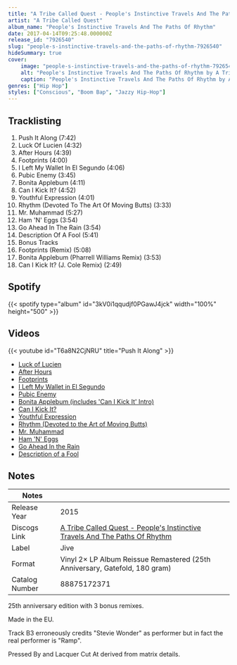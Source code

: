 ```yaml
---
title: "A Tribe Called Quest - People's Instinctive Travels And The Paths Of Rhythm"
artist: "A Tribe Called Quest"
album_name: "People's Instinctive Travels And The Paths Of Rhythm"
date: 2017-04-14T09:25:48.000000Z
release_id: "7926540"
slug: "people-s-instinctive-travels-and-the-paths-of-rhythm-7926540"
hideSummary: true
cover:
    image: "people-s-instinctive-travels-and-the-paths-of-rhythm-7926540.jpg"
    alt: "People's Instinctive Travels And The Paths Of Rhythm by A Tribe Called Quest"
    caption: "People's Instinctive Travels And The Paths Of Rhythm by A Tribe Called Quest"
genres: ["Hip Hop"]
styles: ["Conscious", "Boom Bap", "Jazzy Hip-Hop"]
---
```


## Tracklisting
1. Push It Along (7:42)
2. Luck Of Lucien (4:32)
3. After Hours (4:39)
4. Footprints (4:00)
5. I Left My Wallet In El Segundo (4:06)
6. Pubic Enemy (3:45)
7. Bonita Applebum (4:11)
8. Can I Kick It? (4:52)
9. Youthful Expression (4:01)
10. Rhythm (Devoted To The Art Of Moving Butts) (3:33)
11. Mr. Muhammad (5:27)
12. Ham 'N' Eggs (3:54)
13. Go Ahead In The Rain (3:54)
14. Description Of A Fool (5:41)
15. Bonus Tracks
16. Footprints (Remix) (5:08)
17. Bonita Applebum (Pharrell Williams Remix) (3:53)
18. Can I Kick It? (J. Cole Remix) (2:49)


## Spotify
{{< spotify type="album" id="3kV0i1qqudjf0PGawJ4jck" width="100%" height="500" >}}



## Videos
{{< youtube id="T6a8N2CjNRU" title="Push It Along" >}}
- [Luck of Lucien](https://www.youtube.com/watch?v=7T2lja6Agbk)
- [After Hours](https://www.youtube.com/watch?v=nlJJIrPHBsc)
- [Footprints](https://www.youtube.com/watch?v=ay9bFqeHQRk)
- [I Left My Wallet in El Segundo](https://www.youtube.com/watch?v=pemnd3Igzrg)
- [Pubic Enemy](https://www.youtube.com/watch?v=v6BUZI686iM)
- [Bonita Applebum (includes 'Can I Kick It' Intro)](https://www.youtube.com/watch?v=75_DEufWm5c)
- [Can I Kick It?](https://www.youtube.com/watch?v=crpRvkYzrtE)
- [Youthful Expression](https://www.youtube.com/watch?v=2WXTGHS8kCs)
- [Rhythm (Devoted to the Art of Moving Butts)](https://www.youtube.com/watch?v=-pc8H8Ozr6Y)
- [Mr. Muhammad](https://www.youtube.com/watch?v=e4hpXesb2CA)
- [Ham 'N' Eggs](https://www.youtube.com/watch?v=wUsr1GUZ3oU)
- [Go Ahead In the Rain](https://www.youtube.com/watch?v=T1CnUKAxgF4)
- [Description of a Fool](https://www.youtube.com/watch?v=DirRhRgwtes)

## Notes
| Notes          |             |
| ---------------| ----------- |
| Release Year   | 2015 |
| Discogs Link   | [A Tribe Called Quest - People's Instinctive Travels And The Paths Of Rhythm](https://www.discogs.com/release/7926540-A-Tribe-Called-Quest-Peoples-Instinctive-Travels-And-The-Paths-Of-Rhythm) |
| Label          | Jive |
| Format         | Vinyl 2× LP Album Reissue Remastered (25th Anniversary, Gatefold, 180 gram) |
| Catalog Number | 88875172371 |

25th anniversary edition with 3 bonus remixes.

Made in the EU.

Track B3 erroneously credits "Stevie Wonder" as performer but in fact the real performer is "Ramp". 

Pressed By and Lacquer Cut At derived from matrix details.
